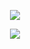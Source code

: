 <p align="center">  
  <img src="https://github-readme-stats.vercel.app/api/top-langs/?username=the-mgi&&theme=dark&layout=compact">
</p>
<p align="center">  
  <img src="https://github-readme-stats.vercel.app/api?username=the-mgi&show_icons=true&count_private=true">
</p>
